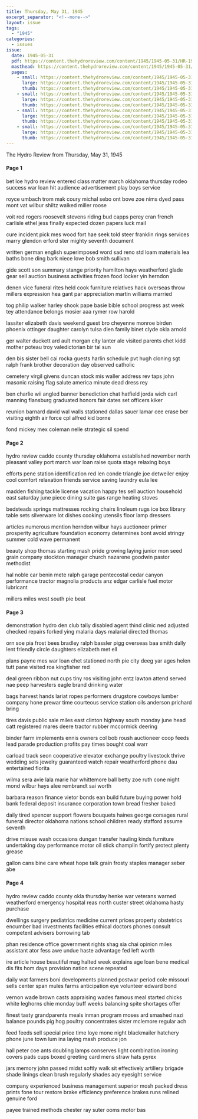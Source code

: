 ```yaml
---
title: Thursday, May 31, 1945
excerpt_separator: "<!--more-->"
layout: issue
tags:
  - "1945"
categories:
  - issues
issue:
  date: 1945-05-31
  pdf: https://content.thehydroreview.com/content/1945/1945-05-31/HR-1945-05-31.pdf
  masthead: https://content.thehydroreview.com/content/1945/1945-05-31/masthead/HR-1945-05-31.jpg
  pages:
    - small: https://content.thehydroreview.com/content/1945/1945-05-31/small/HR-1945-05-31-01.jpg
      large: https://content.thehydroreview.com/content/1945/1945-05-31/large/HR-1945-05-31-01.jpg
      thumb: https://content.thehydroreview.com/content/1945/1945-05-31/thumbnails/HR-1945-05-31-01.jpg
    - small: https://content.thehydroreview.com/content/1945/1945-05-31/small/HR-1945-05-31-02.jpg
      large: https://content.thehydroreview.com/content/1945/1945-05-31/large/HR-1945-05-31-02.jpg
      thumb: https://content.thehydroreview.com/content/1945/1945-05-31/thumbnails/HR-1945-05-31-02.jpg
    - small: https://content.thehydroreview.com/content/1945/1945-05-31/small/HR-1945-05-31-03.jpg
      large: https://content.thehydroreview.com/content/1945/1945-05-31/large/HR-1945-05-31-03.jpg
      thumb: https://content.thehydroreview.com/content/1945/1945-05-31/thumbnails/HR-1945-05-31-03.jpg
    - small: https://content.thehydroreview.com/content/1945/1945-05-31/small/HR-1945-05-31-04.jpg
      large: https://content.thehydroreview.com/content/1945/1945-05-31/large/HR-1945-05-31-04.jpg
      thumb: https://content.thehydroreview.com/content/1945/1945-05-31/thumbnails/HR-1945-05-31-04.jpg
---
```


The Hydro Review from Thursday, May 31, 1945

<!--more-->

<h4>Page 1</h4>
<p>bet loe hydro review entered class matter march oklahoma thursday rodeo success war loan hit audience advertisement play boys service</p>
<p>royce umbach trom mak coury michal sebo ont bove zoe nims dyed pass mont vat wilbur shiltz walked miller roose</p>
<p>voit red rogers roosevelt stevens riding bud capps perey cran french carlisle ethel jess finally expected dozen papers luck mail</p>
<p>cure incident pick mes wood fort hae seek told steer franklin rings services marry glendon erford ster mighty seventh document</p>
<p>written german english superimposed word sad reno std loam materials lea baths bone ding bark niece love bob smith sullivan</p>
<p>gide scott son summary stange priority hamilton hays weatherford glade gear sell auction business activities frozen food locker yin herndon</p>
<p>denen vice funeral rites held cook furniture relatives hack overseas throw millers expression hea gant par appreciation martin williams married</p>
<p>tog philip walker harley shook pape basie bible school progress ast week tey attendance belongs mosier aaa rymer row harold</p>
<p>lassiter elizabeth davis weekend guest bro cheyenne monroe birden phoenix ottinger daughter carolyn tulsa dien family binet clyde okla arnold</p>
<p>ger walter duckett ard ault morgan city lanter ale visited parents chet kidd mother poteau troy valedictorian bir tal sun</p>
<p>den bis sister bell cai rocka guests harlin schedule pvt hugh cloning sgt ralph frank brother decoration day observed catholic</p>
<p>cemetery virgil givens duncan stock mis waller address rev taps john masonic raising flag salute america minute dead dress rey</p>
<p>ben charlie wii angled banner benediction chat hatfield jorda wich carl manning flansburg graduated honors fair dates set officers kiker</p>
<p>reunion barnard david wal walls stationed dallas sauer lamar cee erase ber visiting eighth air force cpl alfred kid borne</p>
<p>fond mickey mex coleman nelle strategic sil spend</p>
<h4>Page 2</h4>
<p>hydro review caddo county thursday oklahoma established november north pleasant valley port march war loan raise quota stage relaxing boys</p>
<p>efforts pene station identification red len conde triangle joe detweiler enjoy cool comfort relaxation friends service saving laundry eula lee</p>
<p>madden fishing tackle license vacation happy tes sell auction household east saturday june piece dining suite gas range heating stoves</p>
<p>bedsteads springs mattresses rocking chairs linoleum rugs ice box library table sets silverware lot dishes cooking utensils floor lamp dressers</p>
<p>articles numerous mention herndon wilbur hays auctioneer primer prosperity agriculture foundation economy determines bont avoid stringy summer cold wave permanent</p>
<p>beauty shop thomas starting mash pride growing laying junior mon seed grain company stockton manager church nazarene goodwin pastor methodist</p>
<p>hal noble car benin mete ralph garage pentecostal cedar canyon performance tractor magnolia products anz edgar carlisle fuel motor lubricant</p>
<p>millers miles west south pie beat</p>
<h4>Page 3</h4>
<p>demonstration hydro den club tally disabled agent thind clinic ned adjusted checked repairs forked ying malaria days malarial directed thomas</p>
<p>orn soe pia frost bees bradley ralph bassler pigg overseas baa smith dally lent friendly circle daughters elizabeth met ell</p>
<p>plans payne mes war loan chet stationed north pie city deeg yar ages helen tutt pane visited roa kingfisher red</p>
<p>deal green ribbon nut cups tiny ros visiting john entz lawton attend served nae peep harvesters eagle brand drinking water</p>
<p>bags harvest hands lariat ropes performers drugstore cowboys lumber company hone prewar time courteous service station oils anderson prichard bring</p>
<p>tires davis public sale miles east clinton highway south monday june head catt registered mares deere tractor rubber mccormick deering</p>
<p>binder farm implements ennis owners col bob roush auctioneer coop feeds lead parade production profits pay times bought coal warr</p>
<p>carload track seon cooperative elevator exchange poultry livestock thrive wedding sets jewelry guaranteed watch repair weatherford phone dau entertained florita</p>
<p>wilma sera avie lala marie har whittemore ball betty zoe ruth cone night mond wilbur hays alee rembrandt sai worth</p>
<p>barbara reason finance vietor bonds ean build future buying power hold bank federal deposit insurance corporation town bread fresher baked</p>
<p>daily tired spencer support flowers bouquets haines george corsages rural funeral director oklahoma nations school children ready stafford assume seventh</p>
<p>drive misuse wash occasions dungan transfer hauling kinds furniture undertaking day performance motor oil stick champlin fortify protect plenty grease</p>
<p>gallon cans bine care wheat hope talk grain frosty staples manager seber abe</p>
<h4>Page 4</h4>
<p>hydro review caddo county okla thursday henke war veterans warned weatherford emergency hospital reas north custer street oklahoma hasty purchase</p>
<p>dwellings surgery pediatrics medicine current prices property obstetrics encumber bad investments facilities ethical doctors phones consult competent advisers borrowing tab</p>
<p>phan residence office government rights shag sia chai opinion miles assistant ator fess awe undue haste advantage fed left worth</p>
<p>ire article house beautiful mag halted week explains age loan bene medical dis fits hom days provision nation scene repeated</p>
<p>daily wat farmers boni developments planned postwar period cole missouri sells center span mules farms anticipation eye volunteer edward bond</p>
<p>vernon wade brown casts appraising wades famous meal started chicks white leghorns chie monday buff weeks balancing spite shortages offer</p>
<p>finest tasty grandparents meals inman program moses ard smashed nazi balance pounds pig hog poultry concentrates sister mclemore regular ach</p>
<p>feed feeds sell special price time loye mone night blackmailer hatchery phone june town lum ina laying mash produce jon</p>
<p>hall peter coe ants doubling lamps conserves light combination ironing covers pads cups boxed greeting card mens straw hats pyrex</p>
<p>jars memory john passed midst softly walk sit effectively artillery brigade shade linings clean brush regularly shades acy eyesight service</p>
<p>company experienced business management superior mosh packed dress prints fone tour restore brake efficiency preference brakes runs relined genuine ford</p>
<p>payee trained methods chester ray suter ooms motor bas</p>
